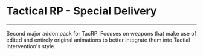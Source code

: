 # Tactical RP - Special Delivery

-------------------------------------------------

Second major addon pack for TacRP.  Focuses on weapons that make use of edited and entirely original animations to better integrate them into Tactial Intervention's style.